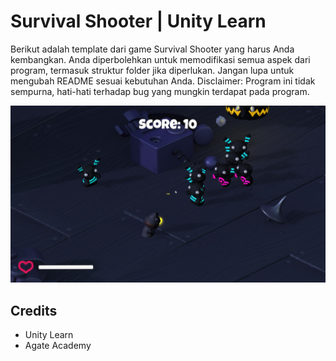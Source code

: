 # Survival Shooter | Unity Learn

Berikut adalah template dari game Survival Shooter yang harus Anda kembangkan. Anda diperbolehkan untuk memodifikasi semua aspek dari program, termasuk struktur folder jika diperlukan. Jangan lupa untuk mengubah README sesuai kebutuhan Anda.
Disclaimer: Program ini tidak sempurna, hati-hati terhadap bug yang mungkin terdapat pada program.

![Screenshot](./Docs/Screenshot.jpg)

## Credits

- Unity Learn
- Agate Academy
